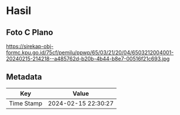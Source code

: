 # Hasil

## Foto C Plano

https://sirekap-obj-formc.kpu.go.id/75cf/pemilu/ppwp/65/03/21/20/04/6503212004001-20240215-214218--a485762d-b20b-4b44-b8e7-00516f21c693.jpg


## Metadata

| Key        | Value               |
| ---------- | ------------------- |
| Time Stamp | 2024-02-15 22:30:27 |



